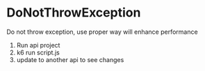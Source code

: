 # DoNotThrowException
Do not throw exception, use proper way will enhance performance

1. Run api project
2. k6 run script.js
3. update to another api to see changes
